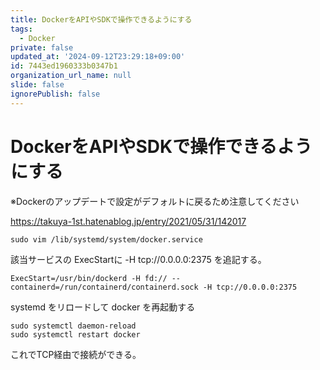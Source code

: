 ```yaml
---
title: DockerをAPIやSDKで操作できるようにする
tags:
  - Docker
private: false
updated_at: '2024-09-12T23:29:18+09:00'
id: 7443ed1960333b0347b1
organization_url_name: null
slide: false
ignorePublish: false
---
```

# DockerをAPIやSDKで操作できるようにする

※Dockerのアップデートで設定がデフォルトに戻るため注意してください

https://takuya-1st.hatenablog.jp/entry/2021/05/31/142017



```
sudo vim /lib/systemd/system/docker.service
```

該当サービスの ExecStartに -H tcp://0.0.0.0:2375 を追記する。

```
ExecStart=/usr/bin/dockerd -H fd:// --containerd=/run/containerd/containerd.sock -H tcp://0.0.0.0:2375
```

systemd をリロードして docker を再起動する

```
sudo systemctl daemon-reload
sudo systemctl restart docker
```

これでTCP経由で接続ができる。

